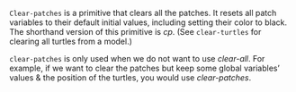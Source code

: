 `Clear-patches` is a primitive that clears all the patches. It resets all patch variables to their default initial values, including setting their color to black. The shorthand version of this primitive is *cp*. (See `clear-turtles` for clearing all turtles from a model.)



`clear-patches` is only used when we do not want to use *clear-all*. For example, if we want to clear the patches but keep some global variables’ values & the position of the turtles, you would use *clear-patches*. 

